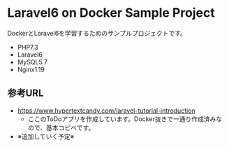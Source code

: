 # Laravel6 on Docker Sample Project
DockerとLaravel6を学習するためのサンプルプロジェクトです。
* PHP7.3
* Laravel6
* MySQL5.7
* Nginx1.19

## 参考URL
 * https://www.hypertextcandy.com/laravel-tutorial-introduction
    * ここのToDoアプリを作成しています。Docker抜きで一通り作成済みなので、基本コピペです。
 * ※追加していく予定※